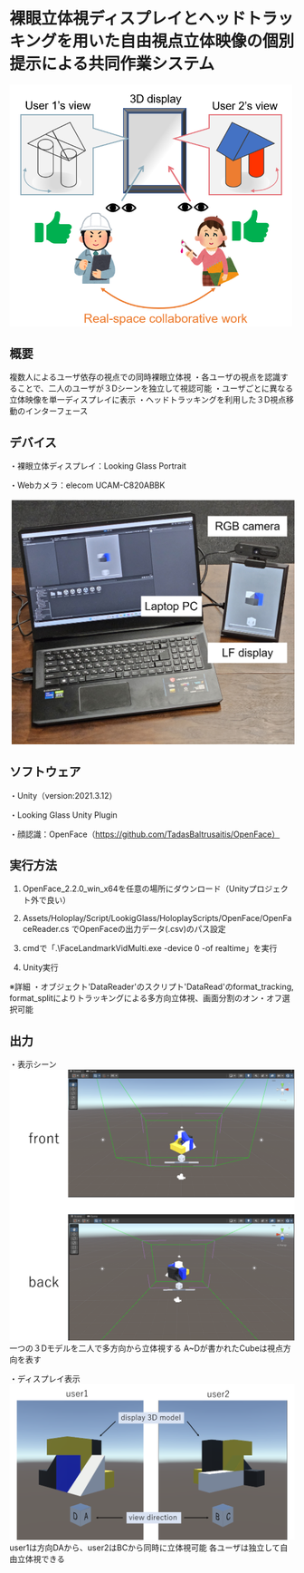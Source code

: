 # 裸眼立体視ディスプレイとヘッドトラッキングを用いた自由視点立体映像の個別提示による共同作業システム

<img src="./teaser.png" width="500％">

## 概要
複数人によるユーザ依存の視点での同時裸眼立体視
・各ユーザの視点を認識することで、二人のユーザが３Dシーンを独立して視認可能
・ユーザごとに異なる立体映像を単一ディスプレイに表示
・ヘッドトラッキングを利用した３D視点移動のインターフェース


## デバイス
・裸眼立体ディスプレイ：Looking Glass Portrait

・Webカメラ：elecom UCAM-C820ABBK

![システム構成](./setup.png)


## ソフトウェア
・Unity（version:2021.3.12）

・Looking Glass Unity Plugin

・顔認識：OpenFace（https://github.com/TadasBaltrusaitis/OpenFace）



## 実行方法
1. OpenFace_2.2.0_win_x64を任意の場所にダウンロード（Unityプロジェクト外で良い）

2. Assets/Holoplay/Script/LookigGlass/HoloplayScripts/OpenFace/OpenFaceReader.cs でOpenFaceの出力データ(.csv)のパス設定

3. cmdで「.\FaceLandmarkVidMulti.exe -device 0 -of realtime」を実行

4. Unity実行

※詳細
・オブジェクト'DataReader'のスクリプト'DataRead'のformat_tracking, format_splitによりトラッキングによる多方向立体視、画面分割のオン・オフ選択可能



## 出力
・表示シーン
![概要図](./model.png)
一つの３Dモデルを二人で多方向から立体視する
A~Dが書かれたCubeは視点方向を表す


・ディスプレイ表示
![概要図](./output.png)
user1は方向DAから、user2はBCから同時に立体視可能
各ユーザは独立して自由立体視できる
